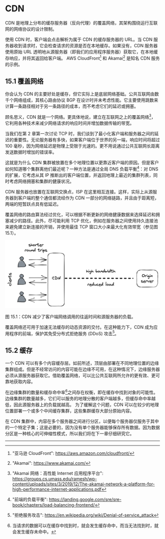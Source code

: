 # CDN

CDN 是地理上分布的缓存服务器（反向代理）的覆盖网络，其架构围绕运行互联网的网络协议的设计限制。

使用 CDN 时，客户端会点击解析为属于 CDN 的缓存服务器的 URL。当 CDN 服务器收到请求时，它会检查请求的资源是否在本地缓存。如果没有，CDN 服务器使用原始 URL 透明地从源服务器（即我们的应用程序服务器）获取它，在本地缓存响应，并将其返回给客户端。 AWS CloudFront[^1] 和 Akamai[^2] 是知名 CDN 服务的示例。

## 15.1 覆盖网络

你会认为 CDN 的主要好处是缓存，但它实际上是底层网络基础。公共互联网由数千个网络组成，其核心路由协议 BGP 在设计时并未考虑性能。它主要使用跳数来计算一条路径相对于另一条路径的成本，而不考虑它们的延迟或拥塞。

顾名思义，CDN 就是一个网络。更具体地说，建立在互联网之上的覆盖网络[^3]，它利用各种技术来减少网络请求的响应时间并增加数据传输的带宽。

当我们在第 2 章第一次讨论 TCP 时，我们谈到了最小化客户端和服务器之间的延迟的重要性。无论服务器有多快，如果客户端位于世界的另一端，响应时间将超过 100 毫秒，因为网络延迟是物理上受限于光速的。更不用说通过公共互联网长距离发送数据时增加的错误率。

这就是为什么 CDN 集群被放置在多个地理位置以更靠近客户端的原因。但是客户如何知道哪个集群离他们最近呢？一种方法是通过全局 DNS 负载平衡[^4]：对 DNS 的扩展，它考虑从其 IP 推断出的客户端位置，并返回地理上最近的集群列表，同时考虑网络拥塞和集群的健康状况。

CDN 服务器也放置在互联网交换点，ISP 在这里相互连接。这样，实际上从源服务器到客户端的整个通信都流经作为 CDN 一部分的网络链路，并且由于距离短，两端的短暂跃点具有低延迟。

覆盖网络的路由算法经过优化，可以根据不断更新的网络健康数据来选择延迟和拥塞减少的路径。此外，尽可能利用 TCP 优化，例如在服务器之间使用持久连接池来避免建立新连接的开销，并使用最佳 TCP 窗口大小来最大化有效带宽（参见图 15.1）。

![](../images/15/15-01.png)

图 15.1：CDN 减少了客户端网络调用的往返时间和源服务器的负载。

覆盖网络还可用于加速无法缓存的动态资源的交付。在这种能力下，CDN 成为应用程序的前端，保护其免受分布式拒绝服务 (DDoS) 攻击[^5]。

## 15.2 缓存

一个 CDN 可以有多个内容缓存层。如前所述，顶层由部署在不同地理位置的边缘集群组成。但是不经常访问的内容可能在边缘不可用，在这种情况下，边缘服务器必须从源服务器获取它。借助覆盖网络，可以比公共互联网所允许的更有效、更可靠地获取内容。

在边缘集群的数量和缓存命中率[^6]之间存在权衡，即在缓存中找到对象的可能性。 边缘集群的数量越多，它们可以服务的地理分散的客户端越多，但缓存命中率越低，因此源服务器上的负载就越高。 为了缓解这个问题，CDN 可以在较少的地理位置部署一个或多个中间缓存集群，这些集群缓存大部分原始内容。

在 CDN 集群中，内容在多个服务器之间进行分区，以便每个服务器仅服务于其中的一个特定子集；这是必要的，因为没有单个服务器能够保存所有数据。因为数据分区是一种核心的可伸缩性模式，所以我们将在下一章仔细研究它。

-----------------------------

[^1]: "亚马逊 CloudFront": https://aws.amazon.com/cloudfront/
[^2]: "Akamai": https://www.akamai.com/
[^3]: "Akamai 网络：高性能 Internet 应用程序平台": https://groups.cs.umass.edu/ramesh/wp-content/uploads/sites/3/2019/12/The-akamai-network-a-platform-for-high-performance-internet-applications.pdf
[^4]: "前端的负载平衡": https://landing.google.com/sre/sre-book/chapters/load-balancing-frontend/
[^5]: "拒绝服务攻击": https://en.wikipedia.org/wiki/Denial-of-service_attack
[^6]: 当请求的数据可以在缓存中找到时，就会发生缓存命中，而当无法找到时，就会发生缓存未命中。
